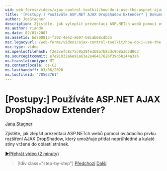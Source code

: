 ```yaml
---
uid: web-forms/videos/ajax-control-toolkit/how-do-i-use-the-aspnet-ajax-dropshadow-extender
title: '[Postupy:] Používáte ASP.NET AJAX DropShadow Extender? | Dokumenty Microsoft'
author: JoeStagner
description: Zjistěte, jak vylepšit prezentaci ASP.NETch webů pomocí ovládacího prvku rozšíření AJAX DropShadow, který umožňuje přidat neprůhledné a kulaté stíny vrženého rohu do oblastí o...
ms.author: riande
ms.date: 02/01/2007
ms.assetid: bd700813-f302-4e42-a697-b8cab68cdb55
msc.legacyurl: /web-forms/videos/ajax-control-toolkit/how-do-i-use-the-aspnet-ajax-dropshadow-extender
msc.type: video
ms.openlocfilehash: f2e2cefc8c75c9528fe3b8a7b83dc9b8a3d5d063
ms.sourcegitcommit: e7e91932a6e91a63e2e46417626f39d6b244a3ab
ms.translationtype: MT
ms.contentlocale: cs-CZ
ms.lasthandoff: 03/06/2020
ms.locfileid: "78563761"
---
```

# <a name="how-do-i-use-the-aspnet-ajax-dropshadow-extender"></a>[Postupy:] Používáte ASP.NET AJAX DropShadow Extender?

[Jana Stagner](https://github.com/JoeStagner)

Zjistěte, jak zlepšit prezentaci ASP.NETch webů pomocí ovládacího prvku rozšíření AJAX DropShadow, který umožňuje přidat neprůhledné a kulaté stíny vržené do oblastí stránek.

[&#9654;Přehrát video (2 minuty)](https://channel9.msdn.com/Blogs/ASP-NET-Site-Videos/how-do-i-use-the-aspnet-ajax-dropshadow-extender)

> [!div class="step-by-step"]
> [Předchozí](how-do-i-use-the-aspnet-ajax-togglebutton-extender.md)
> [Další](how-do-i-use-the-aspnet-ajax-passwordstrength-extender.md)
